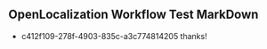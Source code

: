 ## OpenLocalization Workflow Test MarkDown
* c412f109-278f-4903-835c-a3c774814205 
thanks!<!--HONumber=Mar16_HO4-->
